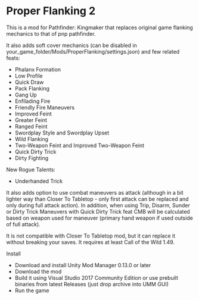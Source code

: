 # Proper Flanking 2

This is a mod for Pathfinder: Kingmaker that replaces original game flanking mechanics to that of pnp pathfinder.

It also adds soft cover mechanics (can be disabled in your_game_folder/Mods/ProperFlanking/settings.json) and few related feats:
- Phalanx Formation
- Low Profile
- Quick Draw
- Pack Flanking
- Gang Up
- Enfilading Fire
- Friendly Fire Maneuvers
- Improved Feint
- Greater Feint
- Ranged Feint
- Swordplay Style and Swordplay Upset
- Wild Flanking
- Two-Weapon Feint and Improved Two-Weapon Feint
- Quick Dirty Trick
- Dirty Fighting

New Rogue Talents:
- Underhanded Trick

It also adds option to use combat maneuvers as attack (although in a bit lighter way than Closer To Tabletop - only first attack can be replaced and only during full attack action).
In addition, when using Trip, Disarm, Sunder or Dirty Trick Maneuvers with Quick Dirty Trick feat CMB will be calculated based on weapon used for maneuver (primary hand weapon if used outside of full attack).

It is not compatible with Closer To Tabletop mod, but it can replace it without breaking your saves.
It requires at least Call of the Wild 1.49.

Install
- Download and install Unity Mod Manager﻿﻿ 0.13.0 or later
- Download the mod
- Build it using Visual Studio 2017 Community Edition or use prebuilt binaries from latest Releases (just drop archive into UMM GUI)
- Run the game
